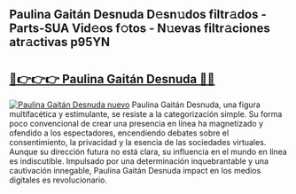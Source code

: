 ## Paulina Gaitán Desnuda D𝚎sn𝚞dos filtr𝚊dos - Parts-SUA Vid𝚎os f𝚘tos - N𝚞evas filtr𝚊ciones atr𝚊ctivas p95YN

# <h2><a href="http://mbch8gb.tromn.icu/?c=Paulina+Gait%c3%a1n+Desnuda">🔗👉👉👉 Paulina Gaitán Desnuda 🔗🔗</a></h2>

[![Paulina Gaitán Desnuda nuevo](https://i.imgur.com/pEAQMta.gif)](http://mbch8gb.tromn.icu/?c=Paulina+Gait%c3%a1n+Desnuda)
Paulina Gaitán Desnuda, una figura multifacética y estimulante, se resiste a la categorización simple. Su forma poco convencional de crear una presencia en línea ha magnetizado y ofendido a los espectadores, encendiendo debates sobre el consentimiento, la privacidad y la esencia de las sociedades virtuales. Aunque su dirección futura no está clara, su influencia en el mundo en línea es indiscutible. Impulsado por una determinación inquebrantable y una cautivación innegable, Paulina Gaitán Desnuda impact en los medios digitales es revolucionario.
